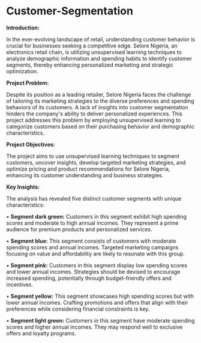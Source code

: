 # Customer-Segmentation

**Introduction:**

In the ever-evolving landscape of retail, understanding customer behavior is crucial for businesses seeking a competitive edge. Selore Nigeria, an electronics retail chain, is utilizing unsupervised learning techniques to analyze demographic information and spending habits to identify customer segments, thereby enhancing personalized marketing and strategic optimization.

**Project Problem:**

Despite its position as a leading retailer, Selore Nigeria faces the challenge of tailoring its marketing strategies to the diverse preferences and spending behaviors of its customers. A lack of insights into customer segmentation hinders the company's ability to deliver personalized experiences. This project addresses this problem by employing unsupervised learning to categorize customers based on their purchasing behavior and demographic characteristics.

**Project Objectives:**

The project aims to use unsupervised learning techniques to segment customers, uncover insights, develop targeted marketing strategies, and optimize pricing and product recommendations for Selore Nigeria, enhancing its customer understanding and business strategies.

**Key Insights:**

The analysis has revealed five distinct customer segments with unique characteristics:

•	**Segment dark green:** Customers in this segment exhibit high spending scores and moderate to high annual incomes. They represent a prime audience for premium products and personalized services.

•	**Segment blue:** This segment consists of customers with moderate spending scores and annual incomes. Targeted marketing campaigns focusing on value and affordability are likely to resonate with this group.

•	**Segment pink:** Customers in this segment display low spending scores and lower annual incomes. Strategies should be devised to encourage increased spending, potentially through budget-friendly offers and incentives.

•	**Segment yellow:** This segment showcases high spending scores but with lower annual incomes. Crafting promotions and offers that align with their preferences while considering financial constraints is key.

•	**Segment light green:** Customers in this segment have moderate spending scores and higher annual incomes. They may respond well to exclusive offers and loyalty programs.
